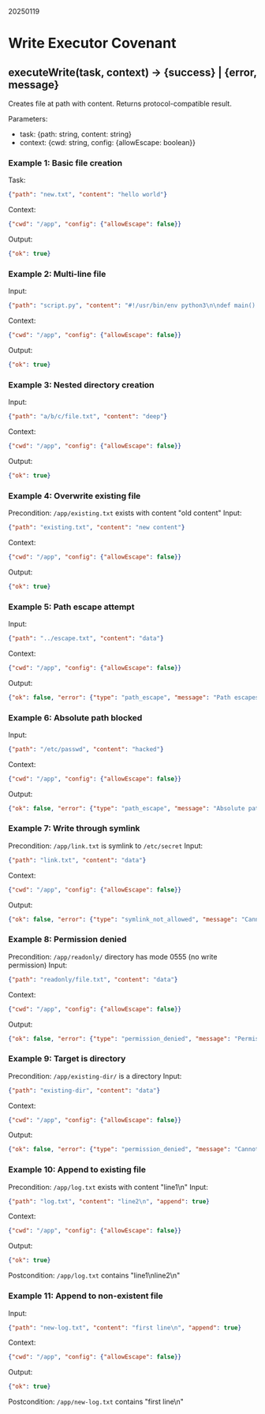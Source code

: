 20250119

# Write Executor Covenant

## executeWrite(task, context) → {success} | {error, message}

Creates file at path with content. Returns protocol-compatible result.

Parameters:
- task: {path: string, content: string}
- context: {cwd: string, config: {allowEscape: boolean}}

### Example 1: Basic file creation
Task: 
```json
{"path": "new.txt", "content": "hello world"}
```
Context:
```json
{"cwd": "/app", "config": {"allowEscape": false}}
```
Output:
```json
{"ok": true}
```

### Example 2: Multi-line file
Input:
```json
{"path": "script.py", "content": "#!/usr/bin/env python3\n\ndef main():\n    print('hello')\n\nif __name__ == '__main__':\n    main()"}
```
Context:
```json
{"cwd": "/app", "config": {"allowEscape": false}}
```
Output:
```json
{"ok": true}
```

### Example 3: Nested directory creation
Input:
```json
{"path": "a/b/c/file.txt", "content": "deep"}
```
Context:
```json
{"cwd": "/app", "config": {"allowEscape": false}}
```
Output:
```json
{"ok": true}
```

### Example 4: Overwrite existing file
Precondition: `/app/existing.txt` exists with content "old content"
Input:
```json
{"path": "existing.txt", "content": "new content"}
```
Context:
```json
{"cwd": "/app", "config": {"allowEscape": false}}
```
Output:
```json
{"ok": true}
```

### Example 5: Path escape attempt
Input:
```json
{"path": "../escape.txt", "content": "data"}
```
Context:
```json
{"cwd": "/app", "config": {"allowEscape": false}}
```
Output:
```json
{"ok": false, "error": {"type": "path_escape", "message": "Path escapes working directory"}}
```

### Example 6: Absolute path blocked
Input:
```json
{"path": "/etc/passwd", "content": "hacked"}
```
Context:
```json
{"cwd": "/app", "config": {"allowEscape": false}}
```
Output:
```json
{"ok": false, "error": {"type": "path_escape", "message": "Absolute paths not allowed"}}
```

### Example 7: Write through symlink
Precondition: `/app/link.txt` is symlink to `/etc/secret`
Input:
```json
{"path": "link.txt", "content": "data"}
```
Context:
```json
{"cwd": "/app", "config": {"allowEscape": false}}
```
Output:
```json
{"ok": false, "error": {"type": "symlink_not_allowed", "message": "Cannot write through symlink: link.txt"}}
```

### Example 8: Permission denied
Precondition: `/app/readonly/` directory has mode 0555 (no write permission)
Input:
```json
{"path": "readonly/file.txt", "content": "data"}
```
Context:
```json
{"cwd": "/app", "config": {"allowEscape": false}}
```
Output:
```json
{"ok": false, "error": {"type": "permission_denied", "message": "Permission denied: /app/readonly/file.txt"}}
```

### Example 9: Target is directory
Precondition: `/app/existing-dir/` is a directory
Input:
```json
{"path": "existing-dir", "content": "data"}
```
Context:
```json
{"cwd": "/app", "config": {"allowEscape": false}}
```
Output:
```json
{"ok": false, "error": {"type": "permission_denied", "message": "Cannot write to directory: existing-dir"}}
```

### Example 10: Append to existing file
Precondition: `/app/log.txt` exists with content "line1\n"
Input:
```json
{"path": "log.txt", "content": "line2\n", "append": true}
```
Context:
```json
{"cwd": "/app", "config": {"allowEscape": false}}
```
Output:
```json
{"ok": true}
```
Postcondition: `/app/log.txt` contains "line1\nline2\n"

### Example 11: Append to non-existent file
Input:
```json
{"path": "new-log.txt", "content": "first line\n", "append": true}
```
Context:
```json
{"cwd": "/app", "config": {"allowEscape": false}}
```
Output:
```json
{"ok": true}
```
Postcondition: `/app/new-log.txt` contains "first line\n"